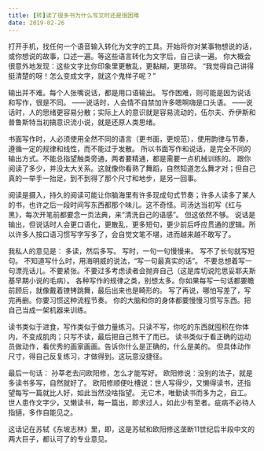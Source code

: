 ```yaml
---
title: [转]读了很多书为什么写文时还是很困难
date: 2019-02-26
---
```


打开手机，找任何一个语音输入转化为文字的工具。开始将你对某事物想说的话，或你想说的故事，口述一遍。等这些语言转化为文字后，自己读一遍。
你大概会很意外地发现：这些文字比你印象里更散乱，更黏糊，更琐碎。
“我觉得自己讲得挺清楚的呀！怎么变成文字，就这个鬼样子呢？”

输出并不难。每个人张嘴说话，都是用口语输出。
写作困难，则可能是因为说话和写作，很是不同。
——说话时，人会情不自禁加许多嗯啊嗨是口头语。
——说话时，人的思绪更容易分散；实际上人的意识就是容易流动的，伍尔夫、乔伊斯和普鲁斯特当初搞意识流小说，就是还原人类思绪。

书面写作时，人必须使用全然不同的语言（更书面，更规范），使用韵律与节奏，遵循一定的规律和线性，而不能过于发散。
所以书面写作和说话，是完全不同的输出方式。不能总指望触类旁通，两者要精通，都是需要一点机械训练的。
跟你阅读了多少，并没太大关系。这就像你看熟了舞蹈，自然知道怎么舞才对；但自己真的一举手一抬足，到不到得了那个尺寸和地步，是另一回事。

阅读是摄入，持久的阅读可能让你脑海里有许多现成句式节奏；许多人读多了某人的书，也许之后一段时间写东西都那个味儿。这不奇怪。司汤达当初写《红与黑》，每次开笔前都要念一页法典，来“清洗自己的语感”。
但这依然不够。
说话是输出，但说话时人会更口语化，更散乱，更多短句，更少前后呼应贯通的逻辑。所以许多人按口语习惯写字写多了，会自觉文笔不堪，进而越来越不敢写了。

我私人的意见是：
多读，然后多写。
写时，一句一句慢慢来。
写不了长句就写短句。
不知道写什么时，用海明威的说法，“写一句最真实的话”。
不要总想着写一句漂亮话儿。不要紧张。不要过多考虑读者会抛弃自己（这是库切说陀思妥耶夫斯基早期小说的毛病）。
各种写作的规律之类，别想太多。你如果每写一句话都要瞻前顾后，就像戴着镣铐跳舞，最后出来也是畸形的。
写了再说，哪怕写差了，写完再删。你要习惯这种流程节奏。
你的大脑和你的身体都要慢慢习惯写东西。把自己当成一架机器来训练。

读书类似于进食，写作类似于做力量练习。只读不写，你吃的东西就囤积在你体内，不变成肌肉；只写不读，最后把自己熬干了而已。
读书类似于看正确的运动员做动作，看优秀的画家画画。告诉你什么是正确的，什么是美的。
但具体动作尺寸，得自己反复练习，才做得到。这玩意没捷径。

最后一句话：
孙莘老去问欧阳修，怎么才能写好。
欧阳修说：没别的法子，就是多读书多写，自然就好了。
欧阳修顺便吐槽说：世人写得少，又懒得读书，还指望每写一篇就比人好，如此当然没啥指望。
无它术，唯勤读书而多为之，自工。世人患作文字少，又懒读书，每一篇出，即求过人，如此少有至者。疵病不必待人指擿，多作自能见之。

这话记在苏轼《东坡志林》里，即，这是苏轼和欧阳修这垄断11世纪后半段中文的两大巨子，都认可了的专业意见。

